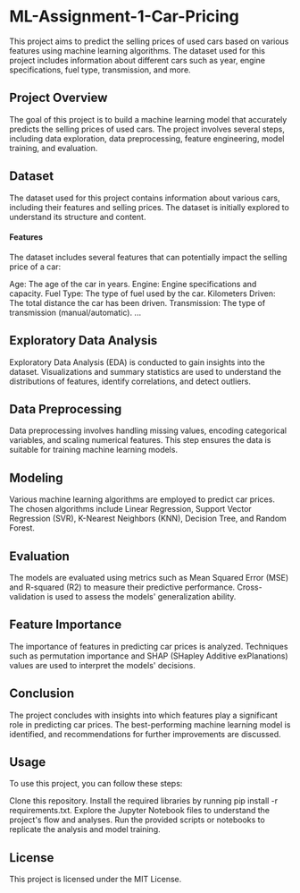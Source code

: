 # ML-Assignment-1-Car-Pricing

This project aims to predict the selling prices of used cars based on various features using machine learning algorithms. The dataset used for this project includes information about different cars such as  year, engine specifications, fuel type, transmission, and more.

## Project Overview

The goal of this project is to build a machine learning model that accurately predicts the selling prices of used cars. The project involves several steps, including data exploration, data preprocessing, feature engineering, model training, and evaluation.

## Dataset
The dataset used for this project contains information about various cars, including their features and selling prices. The dataset is initially explored to understand its structure and content.

#### Features
The dataset includes several features that can potentially impact the selling price of a car:

Age: The age of the car in years.
Engine: Engine specifications and capacity.
Fuel Type: The type of fuel used by the car.
Kilometers Driven: The total distance the car has been driven.
Transmission: The type of transmission (manual/automatic).
...

## Exploratory Data Analysis
Exploratory Data Analysis (EDA) is conducted to gain insights into the dataset. Visualizations and summary statistics are used to understand the distributions of features, identify correlations, and detect outliers.

## Data Preprocessing
Data preprocessing involves handling missing values, encoding categorical variables, and scaling numerical features. This step ensures the data is suitable for training machine learning models.

## Modeling
Various machine learning algorithms are employed to predict car prices. The chosen algorithms include Linear Regression, Support Vector Regression (SVR), K-Nearest Neighbors (KNN), Decision Tree, and Random Forest.

## Evaluation
The models are evaluated using metrics such as Mean Squared Error (MSE) and R-squared (R2) to measure their predictive performance. Cross-validation is used to assess the models' generalization ability.

## Feature Importance
The importance of features in predicting car prices is analyzed. Techniques such as permutation importance and SHAP (SHapley Additive exPlanations) values are used to interpret the models' decisions.

## Conclusion
The project concludes with insights into which features play a significant role in predicting car prices. The best-performing machine learning model is identified, and recommendations for further improvements are discussed.

## Usage
To use this project, you can follow these steps:

Clone this repository.
Install the required libraries by running pip install -r requirements.txt.
Explore the Jupyter Notebook files to understand the project's flow and analyses.
Run the provided scripts or notebooks to replicate the analysis and model training.

## License
This project is licensed under the MIT License.



